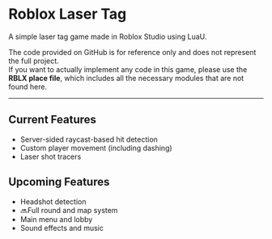 # Roblox Laser Tag
A simple laser tag game made in Roblox Studio using LuaU.

The code provided on GitHub is for reference only and does not represent the full project.  
If you want to actually implement any code in this game, please use the **RBLX place file**, which includes all the necessary modules that are not found here.

---

## Current Features
-  Server-sided raycast-based hit detection  
-  Custom player movement (including dashing)  
-  Laser shot tracers  

## Upcoming Features
-  Headshot detection  
- 🔜Full round and map system  
-  Main menu and lobby  
-  Sound effects and music  
